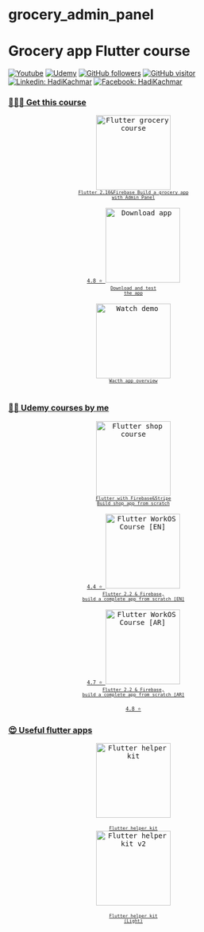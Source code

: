 # grocery_admin_panel

# Grocery app Flutter course

[![Youtube](https://img.shields.io/static/v1?label=Coding%20with%20Hadi&message=Subscribe&logo=YouTube&color=FF0000&style=for-the-badge)][youtube] 
[![Udemy](https://img.shields.io/badge/Udemy-A435F0?style=for-the-badge&logo=Udemy&logoColor=white)][udemy]
[![GitHub followers](https://img.shields.io/github/followers/hadikachmar3?logo=GitHub&style=for-the-badge)][github]
[![GitHub visitor](http://estruyf-github.azurewebsites.net/api/VisitorHit?user=hadikachmar3&repo=Bgstatic&countColorcountColor&countColor=%23007EC6)][github]
[![Linkedin: HadiKachmar](https://img.shields.io/badge/-CONNECT-blue?style=for-the-badge&logo=Linkedin&link=https://www.linkedin.com/in/hadi-kachmar-27a56a177/)][linkedin]
[![Facebook: HadiKachmar](https://img.shields.io/badge/Facebook-1877F2?style=for-the-badge&logo=facebook&logoColor=white)][facebook]


<h3>
  <a href="https://www.udemy.com/course/flutter-210firebase-build-a-grocery-app-with-admin-panel/?couponCode=EARLY_BIRD">
    👨🏻‍🎓 Get this course
  </a>
</h3>
  
<p align= "center">
  <a href="https://www.udemy.com/course/flutter-210firebase-build-a-grocery-app-with-admin-panel/?couponCode=EARLY_BIRD">
     <kbd>
        <img height= "150" src="https://user-images.githubusercontent.com/38382273/167090270-f4559177-27d1-49d1-9afe-6411e7cbd25d.png" alt="Flutter grocery course">
        <br>
        <font size="1">Flutter 2.10&Firebase Build a grocery app<br> with Admin Panel</font>
        <br><br>
        <font size="2"> 4.8 ⭐ </font>
     </kbd>
  </a>
  
  
  <a href="https://play.google.com/store/apps/details?id=com.hadik3.grocery_course">
     <kbd>
        <img height= "150" src="https://play-lh.googleusercontent.com/Lt7uQAzkQzXUdomrKB6oIxK8eOChEkjxzFo9BkAf7dZezAYDfxccvYYiNWiQ0zUeu_zq=s180-rw" alt="Download app">
        <br>
        <font size="1">Download and test <br>the app</font>
        <br><br>
     </kbd>
  </a>
  
   <a href="https://youtu.be/cXxJmjC1rHw">
     <kbd>
        <img height= "150" src="https://upload.wikimedia.org/wikipedia/commons/thumb/0/09/YouTube_full-color_icon_%282017%29.svg/2560px-YouTube_full-color_icon_%282017%29.svg.png" alt="Watch demo">
        <br>
        <font size="1">Wacth app overview</font>
        <br><br>
     </kbd>
  </a>
</p>
  
<h3>
  <a href="https://www.udemy.com/user/hadi-kachmar-2/">
    👨‍🏫 Udemy courses by me
  </a>
</h3>
  
<p align= "center">
  <a href="https://www.udemy.com/course/flutter-with-firebase-build-an-e-commerce-app-from-scratch/">
     <kbd>
        <img height= "150" src="https://cdn-thumbs.comidoc.net/750/webp/3715884_a2d1_3.webp" alt="Flutter shop course">
        <br>
        <font size="1">Flutter with Firebase&Stripe<br>Build shop app from scratch</font>
        <br><br>
        <font size="2"> 4.4 ⭐ </font>
     </kbd>
  </a>
  <a href="https://www.udemy.com/course/flutter-22-firebase-build-a-complete-app-from-scratch/">
     <kbd>
        <img height= "150" src="https://user-images.githubusercontent.com/38382273/140496712-67888490-e76e-4320-930f-89c6ece4e4bd.png" alt="Flutter WorkOS Course [EN]">
        <br>
        <font size="1">Flutter 2.2 & Firebase,<br>build a complete app from scratch [EN]</font>
        <br><br>
        <font size="2"> 4.7 ⭐ </font>
     </kbd>
  </a>
  <a href="https://www.udemy.com/course/flutter-22firebase/">
     <kbd>
        <img height= "150" src="https://user-images.githubusercontent.com/38382273/140496706-c08a629a-9372-4416-804e-f3d45f0cb59d.png" alt="Flutter WorkOS Course [AR]">
        <br>
        <font size="1">Flutter 2.2 & Firebase,<br>build a complete app from scratch [AR]</font>
        <br><br>
        <font size="2"> 4.8 ⭐ </font>
      </kbd>
   </a>
</p>

<h3>
  <a href="https://www.udemy.com/user/hadi-kachmar-2/">
    😍 Useful flutter apps
  </a>
</h3>
  
<p align= "center">
  <a href="https://play.google.com/store/apps/details?id=com.hadik.flutterer">
     <kbd>
        <img height= "150" src="https://play-lh.googleusercontent.com/Oq38GkMRDSh-ZZJnyRhfIB1Zgb9tTFGvS9YX_SdwJEsostmNmi09W4AdHoLrig2SZw=s180-rw" alt="Flutter helper kit">
        <br><br>
        <font size="1">Flutter helper kit</font>
        <br>
     </kbd>
  </a>
  <a href="https://play.google.com/store/apps/details?id=com.hadik3.flutterer2">
     <kbd>
        <img height= "150" src="https://play-lh.googleusercontent.com/NeNhnY4GF01_0GhhukkfNMGyZ88jC14eb8MxQT_4ql8r9KlN0SmW5QLQn2wvSJ0IGg=s180-rw" alt="Flutter helper kit v2">
        <br><br>
        <font size="1">Flutter helper kit<br>(Light)</font>
        <br>
     </kbd>
  </a>
  </p>

[udemy]: https://www.udemy.com/user/hadi-kachmar-2/
[youtube]: https://www.youtube.com/channel/UCTGDYkqUtgCelc6G09LUm6w
[linkedin]: https://www.linkedin.com/in/hadi-kachmar-27a56a177/
[github]: https://github.com/hadikachmar3
[email]: mailto:flutterer.dev@gmail.com
[facebook]: https://www.facebook.com/Coding-with-Hadi-113431577650864/


